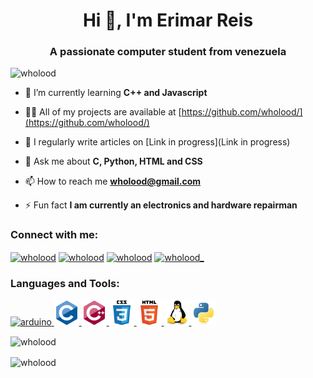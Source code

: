 <h1 align="center">Hi 👋, I'm Erimar Reis</h1>
<h3 align="center">A passionate computer student from venezuela</h3>

<p align="left"> <img src="https://komarev.com/ghpvc/?username=wholood&label=Profile%20views&color=0e75b6&style=flat" alt="wholood" /> </p>

- 🌱 I’m currently learning **C++ and Javascript**

- 👨‍💻 All of my projects are available at [https://github.com/wholood/](https://github.com/wholood/)

- 📝 I regularly write articles on [Link in progress](Link in progress)

- 💬 Ask me about **C, Python, HTML and CSS**

- 📫 How to reach me **wholood@gmail.com**

- ⚡ Fun fact **I am currently an electronics and hardware repairman**

<h3 align="left">Connect with me:</h3>
<p align="left">
<a href="https://twitter.com/wholood" target="blank"><img align="center" src="https://raw.githubusercontent.com/rahuldkjain/github-profile-readme-generator/master/src/images/icons/Social/twitter.svg" alt="wholood" height="30" width="40" /></a>
<a href="https://linkedin.com/in/wholood" target="blank"><img align="center" src="https://raw.githubusercontent.com/rahuldkjain/github-profile-readme-generator/master/src/images/icons/Social/linked-in-alt.svg" alt="wholood" height="30" width="40" /></a>
<a href="https://fb.com/wholood" target="blank"><img align="center" src="https://raw.githubusercontent.com/rahuldkjain/github-profile-readme-generator/master/src/images/icons/Social/facebook.svg" alt="wholood" height="30" width="40" /></a>
<a href="https://instagram.com/wholood_" target="blank"><img align="center" src="https://raw.githubusercontent.com/rahuldkjain/github-profile-readme-generator/master/src/images/icons/Social/instagram.svg" alt="wholood_" height="30" width="40" /></a>
</p>

<h3 align="left">Languages and Tools:</h3>
<p align="left"> <a href="https://www.arduino.cc/" target="_blank" rel="noreferrer"> <img src="https://cdn.worldvectorlogo.com/logos/arduino-1.svg" alt="arduino" width="40" height="40"/> </a> <a href="https://www.cprogramming.com/" target="_blank" rel="noreferrer"> <img src="https://raw.githubusercontent.com/devicons/devicon/master/icons/c/c-original.svg" alt="c" width="40" height="40"/> </a> <a href="https://www.w3schools.com/cpp/" target="_blank" rel="noreferrer"> <img src="https://raw.githubusercontent.com/devicons/devicon/master/icons/cplusplus/cplusplus-original.svg" alt="cplusplus" width="40" height="40"/> </a> <a href="https://www.w3schools.com/css/" target="_blank" rel="noreferrer"> <img src="https://raw.githubusercontent.com/devicons/devicon/master/icons/css3/css3-original-wordmark.svg" alt="css3" width="40" height="40"/> </a> <a href="https://www.w3.org/html/" target="_blank" rel="noreferrer"> <img src="https://raw.githubusercontent.com/devicons/devicon/master/icons/html5/html5-original-wordmark.svg" alt="html5" width="40" height="40"/> </a> <a href="https://www.linux.org/" target="_blank" rel="noreferrer"> <img src="https://raw.githubusercontent.com/devicons/devicon/master/icons/linux/linux-original.svg" alt="linux" width="40" height="40"/> </a> <a href="https://www.python.org" target="_blank" rel="noreferrer"> <img src="https://raw.githubusercontent.com/devicons/devicon/master/icons/python/python-original.svg" alt="python" width="40" height="40"/> </a> </p>

<p><img align="center" src="https://github-readme-stats.vercel.app/api/top-langs?username=wholood&show_icons=true&locale=en&layout=compact" alt="wholood" /></p>

<p><img align="center" src="https://github-readme-streak-stats.herokuapp.com/?user=wholood&" alt="wholood" /></p>
